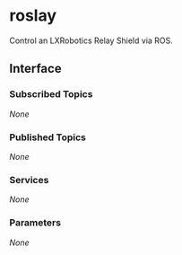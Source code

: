 # roslay
Control an LXRobotics Relay Shield via ROS.

## Interface

### Subscribed Topics
*None*

### Published Topics
*None*

### Services
*None*

### Parameters
*None*
